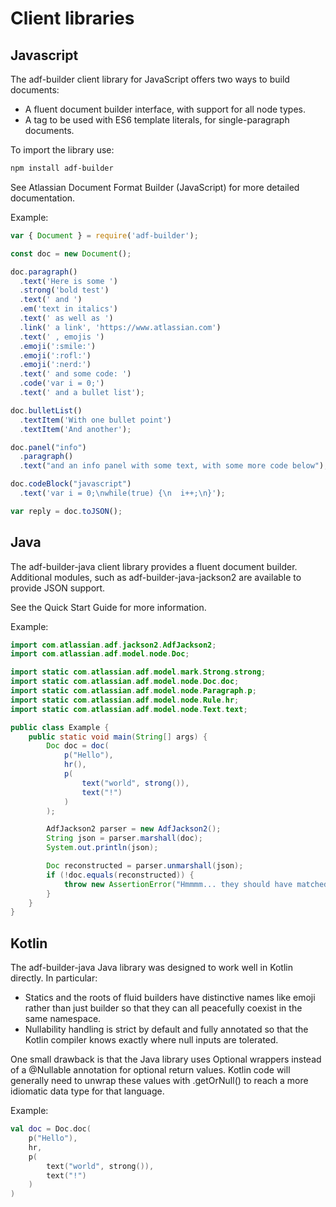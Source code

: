 # Client libraries

## Javascript

The adf-builder client library for JavaScript offers two ways to build documents:

* A fluent document builder interface, with support for all node types.
* A tag to be used with ES6 template literals, for single-paragraph documents.

To import the library use:

```bash
npm install adf-builder
```

See Atlassian Document Format Builder (JavaScript) for more detailed documentation.

Example:

```javascript
var { Document } = require('adf-builder');

const doc = new Document();

doc.paragraph()
  .text('Here is some ')
  .strong('bold test')
  .text(' and ')
  .em('text in italics')
  .text(' as well as ')
  .link(' a link', 'https://www.atlassian.com')
  .text(' , emojis ')
  .emoji(':smile:')
  .emoji(':rofl:')
  .emoji(':nerd:')
  .text(' and some code: ')
  .code('var i = 0;')
  .text(' and a bullet list');

doc.bulletList()
  .textItem('With one bullet point')
  .textItem('And another');

doc.panel("info")
  .paragraph()
  .text("and an info panel with some text, with some more code below");

doc.codeBlock("javascript")
  .text('var i = 0;\nwhile(true) {\n  i++;\n}');

var reply = doc.toJSON();
```

## Java

The adf-builder-java client library provides a fluent document builder. Additional modules, such as adf-builder-java-jackson2 are available to provide JSON support.

See the Quick Start Guide for more information.

Example:

```java
import com.atlassian.adf.jackson2.AdfJackson2;
import com.atlassian.adf.model.node.Doc;

import static com.atlassian.adf.model.mark.Strong.strong;
import static com.atlassian.adf.model.node.Doc.doc;
import static com.atlassian.adf.model.node.Paragraph.p;
import static com.atlassian.adf.model.node.Rule.hr;
import static com.atlassian.adf.model.node.Text.text;

public class Example {
    public static void main(String[] args) {
        Doc doc = doc(
            p("Hello"),
            hr(),
            p(
                text("world", strong()),
                text("!")
            )
        );

        AdfJackson2 parser = new AdfJackson2();
        String json = parser.marshall(doc);
        System.out.println(json);

        Doc reconstructed = parser.unmarshall(json);
        if (!doc.equals(reconstructed)) {
            throw new AssertionError("Hmmmm... they should have matched...");
        }
    }
}
```

## Kotlin

The adf-builder-java Java library was designed to work well in Kotlin directly. In particular:

* Statics and the roots of fluid builders have distinctive names like emoji rather than just builder so that they can all peacefully coexist in the same namespace.
* Nullability handling is strict by default and fully annotated so that the Kotlin compiler knows exactly where null inputs are tolerated.

One small drawback is that the Java library uses Optional wrappers instead of a @Nullable annotation for optional return values. Kotlin code will generally need to unwrap these values with .getOrNull() to reach a more idiomatic data type for that language.

Example:

```kotlin
val doc = Doc.doc(
    p("Hello"),
    hr,
    p(
        text("world", strong()),
        text("!")
    )
)
```
